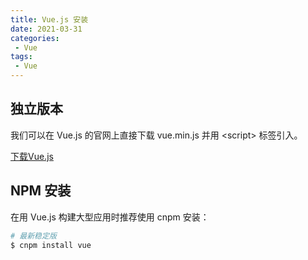 ```yaml
---
title: Vue.js 安装
date: 2021-03-31
categories:
 - Vue
tags:
 - Vue
---
```


## 独立版本
我们可以在 Vue.js 的官网上直接下载 vue.min.js 并用 &#60;script&#62; 标签引入。

[下载Vue.js](https://vuejs.org/js/vue.min.js)

## NPM 安装
在用 Vue.js 构建大型应用时推荐使用 cnpm 安装：

```sh
# 最新稳定版
$ cnpm install vue
```
